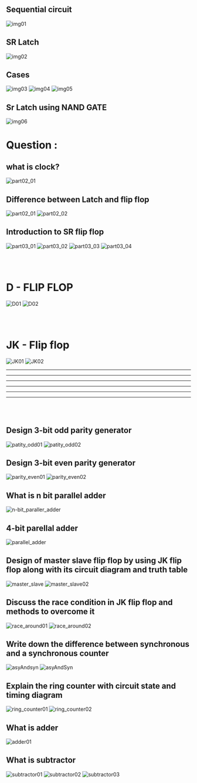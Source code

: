 ## Sequential circuit
![img01](./assets/img01.jpg)
## SR Latch
![img02](./assets/img02.jpg)
## Cases
![img03](./assets/img03.jpg)
![img04](./assets/img04.jpg)
![img05](./assets/img05.jpg)
## Sr Latch using NAND GATE
![img06](./assets/img06.jpg)


# Question : 
## what is clock?
![part02_01](./assets/clock.jpg)

## Difference between Latch and flip flop
![part02_01](./assets/part02_01.jpg)
![part02_02](./assets/part02_02.jpg)

## Introduction to SR flip flop
![part03_01](./assets/part03_01.jpg)
![part03_02](./assets/part03_02.jpg)
![part03_03](./assets/part03_03.jpg)
![part03_04](./assets/part03_04.jpg)

<br><br>

# D - FLIP FLOP
![D01](./assets/D01.jpg)
![D02](./assets/D02.jpg)

<br><br>

# JK - Flip flop
![JK01](./assets/jk01.jpg)
![JK02](./assets/jk02.jpg)


<hr><hr><hr><hr><hr><hr>

<br><br>


## Design 3-bit odd parity generator
![patity_odd01](./assets/parity_odd01.jpg)
![patity_odd02](./assets/parity_odd02.jpg)

## Design 3-bit even parity generator
![parity_even01](./assets/parity_even01.jpg)
![parity_even02](./assets/parity_even02.jpg)

## What is n bit parallel adder
![n-bit_paraller_adder](./assets/n-bit%20parallel%20adder.jpg)

## 4-bit parellal adder
![parallel_adder](./assets/parralel_adder01.jpg)

## Design of master slave flip flop by using JK flip flop along with its circuit diagram and truth table
![master_slave](./assets/master_slave01.jpg)
![master_slave02](./assets/master_slave02.jpg)

## Discuss the race condition in JK flip flop and methods to overcome it
![race_around01](./assets/race_around01.jpg)
![race_around02](./assets/race_around02.jpg)

## Write down the difference between synchronous and a synchronous counter
![asyAndsyn](./assets/sysnchronousAndasynchronous01.jpg)
![asyAndSyn](./assets/sysnchronousAndasynchronous02.jpg)

## Explain the ring counter with circuit state and timing diagram
![ring_counter01](./assets/ring_counter01.jpg)
![ring_counter02](./assets/ring_counter02.jpg)

## What is adder
![adder01](./assets/adder01.jpg)

## What is subtractor
![subtractor01](./assets/subtractor01.jpg)
![subtractor02](./assets/subtractor02.jpg)
![subtractor03](./assets/subtractor03.jpg)

